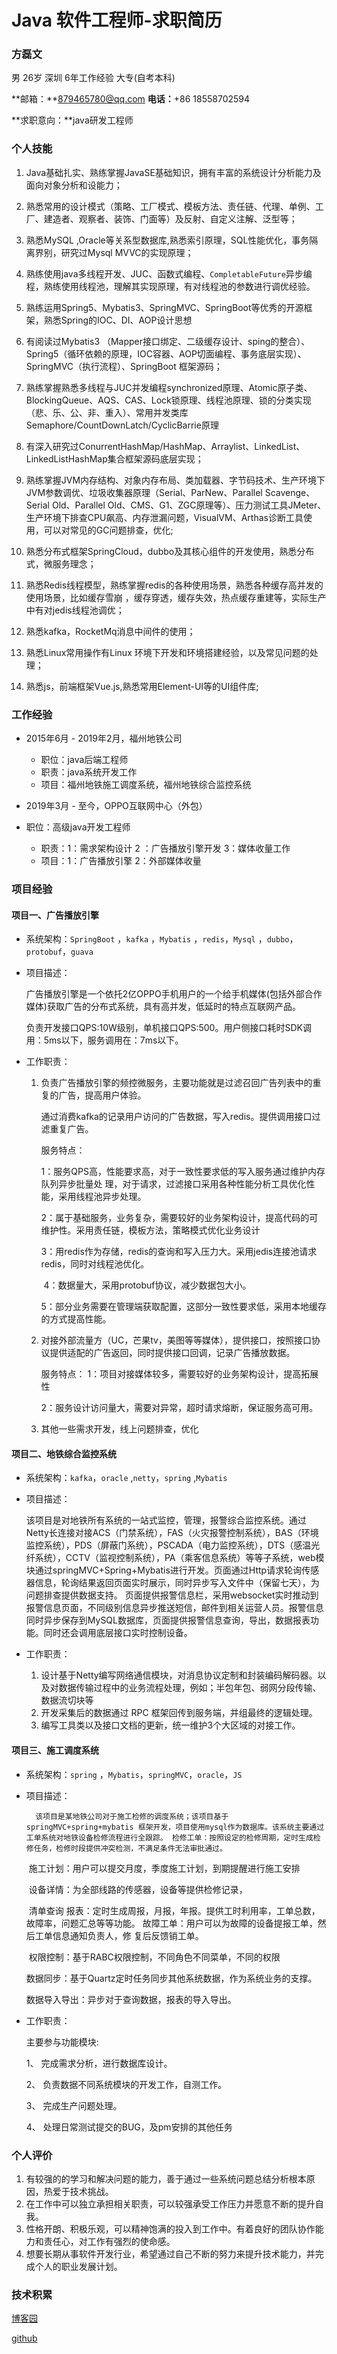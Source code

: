 # Java 软件工程师-求职简历

### 方磊文

男 26岁  深圳  6年工作经验  大专(自考本科)

**邮箱：**879465780@qq.com     **电话：**+86 18558702594

**求职意向：**java研发工程师

### 个人技能

1. Java基础扎实、熟练掌握JavaSE基础知识，拥有丰富的系统设计分析能力及面向对象分析和设能力；

2. 熟悉常用的设计模式（策略、工厂模式、模板方法、责任链、代理、单例、工厂、建造者、观察者、装饰、门面等）及反射、自定义注解、泛型等；

3. 熟悉MySQL ,Oracle等关系型数据库,熟悉索引原理，SQL性能优化，事务隔离界别，研究过Mysql MVVC的实现原理；

4. 熟练使用java多线程开发、JUC、函数式编程、`CompletableFuture`异步编程，熟练使用线程池，理解其实现原理，有对线程池的参数进行调优经验。

5. 熟练运用Spring5、Mybatis3、SpringMVC、SpringBoot等优秀的开源框架，熟悉Spring的IOC、DI、AOP设计思想

6. 有阅读过Mybatis3 （Mapper接口绑定、二级缓存设计、sping的整合）、Spring5（循环依赖的原理，IOC容器、AOP切面编程、事务底层实现）、SpringMVC（执行流程）、SpringBoot 框架源码；

7. 熟练掌握熟悉多线程与JUC并发编程synchronized原理、Atomic原子类、BlockingQueue、AQS、CAS、Lock锁原理、线程池原理、锁的分类实现（悲、乐、公、非、重入）、常用并发类库Semaphore/CountDownLatch/CyclicBarrie原理

8. 有深入研究过ConurrentHashMap/HashMap、Arraylist、LinkedList、LinkedListHashMap集合框架源码底层实现；

9. 熟练掌握JVM内存结构、对象内存布局、类加载器、字节码技术、生产环境下JVM参数调优、垃圾收集器原理（Serial、ParNew、Parallel Scavenge、Serial Old、Parallel Old、CMS、G1、ZGC原理等）、压力测试工具JMeter、生产环境下排查CPU飙高、内存泄漏问题，VisualVM、Arthas诊断工具使用，可以对常见的GC问题排查，优化;

10. 熟悉分布式框架SpringCloud，dubbo及其核心组件的开发使用，熟悉分布式，微服务理念；

11. 熟悉Redis线程模型，熟练掌握redis的各种使用场景，熟悉各种缓存高并发的使用场景，比如缓存雪崩 ，缓存穿透，缓存失效，热点缓存重建等，实际生产中有对jedis线程池调优； 

12. 熟悉kafka，RocketMq消息中间件的使用；

13. 熟悉Linux常用操作有Linux 环境下开发和环境搭建经验，以及常见问题的处理；

14. 熟悉js，前端框架Vue.js,熟悉常用Element-UI等的UI组件库; 

### 工作经验

- 2015年6月 - 2019年2月，福州地铁公司
  - 职位：java后端工程师
  - 职责：java系统开发工作
  - 项目：福州地铁施工调度系统，福州地铁综合监控系统

- 2019年3月 - 至今，OPPO互联网中心（外包）
- 职位：高级java开发工程师
  - 职责：1：需求架构设计 2 ：广告播放引擎开发   3：媒体收量工作 
  - 项目：1：广告播放引擎   2：外部媒体收量

### 项目经验

#### 项目一、广告播放引擎

- 系统架构：`SpringBoot` ，`kafka` ，`Mybatis`  ，`redis`，`Mysql` ，`dubbo`，`protobuf`，`guava`

- 项目描述：

  ​	广告播放引擎是一个依托2亿OPPO手机用户的一个给手机媒体(包括外部合作媒体)获取广告的分布式系统，具有高并发，低延时的特点互联网产品。

     负责开发接口QPS:10W级别，单机接口QPS:500。用户侧接口耗时SDK调用：5ms以下，服务调用在：7ms以下。

- 工作职责：
  
  1. 负责广告播放引擎的频控微服务，主要功能就是过滤召回广告列表中的重复的广告，提高用户体验。
  
     通过消费kafka的记录用户访问的广告数据，写入redis。提供调用接口过滤重复广告。
  
     服务特点：
  
     ​					1：服务QPS高，性能要求高，对于一致性要求低的写入服务通过维护内存队列异步批量处 理，对于请求，过滤接口采用各种性能分析工具优化性能，采用线程池异步处理。
  
     ​                    2：属于基础服务，业务复杂，需要较好的业务架构设计，提高代码的可维护性。采用责任链，模板方法，策略模式优化业务设计
  
     ​                    3：用redis作为存储，redis的查询和写入压力大。采用jedis连接池请求redis，同时对线程池优化。
  
     ​                    4：数据量大，采用protobuf协议，减少数据包大小。
  
     ​                    5：部分业务需要在管理端获取配置，这部分一致性要求低，采用本地缓存的方式提高性能。
  
     
  
  2. 对接外部流量方（UC，芒果tv，美图等等媒体），提供接口，按照接口协议提供适配的广告返回，同时提供接口回调，记录广告播放数据。
  
     服务特点： 1：项目对接媒体较多，需要较好的业务架构设计，提高拓展性
  
     ​                     2：服务设计访问量大，需要对异常，超时请求熔断，保证服务高可用。
  
     
  
  3. 其他一些需求开发，线上问题排查，优化

#### 项目二、地铁综合监控系统

- 系统架构：`kafka`，`oracle` ,`netty`，`spring` ,`Mybatis`

- 项目描述：

  ​	该项目是对地铁所有系统的一站式监控，管理，报警综合监控系统。通过Netty长连接对接ACS（门禁系统），FAS（火灾报警控制系统），BAS（环境监控系统），PDS（屏蔽门系统），PSCADA（电力监控系统），DTS（感温光纤系统），CCTV（监视控制系统），PA（乘客信息系统）等等子系统，web模块通过springMVC+Spring+Mybatis进行开发。页面通过Http请求轮询传感器信息，轮询结果返回页面实时展示，同时异步写入文件中（保留七天），为问题排查提供数据支持。 页面提供报警信息栏，采用websocket实时推动到报警信息页面，不同级别信息异步推送短信，邮件到相关运营人员。报警信息同时异步保存到MySQL数据库，页面提供报警信息查询，导出，数据报表功能。同时还会调用底层接口实时控制设备。 

- 工作职责：

  1. 设计基于Netty编写网络通信模块，对消息协议定制和封装编码解码器。以及对数据传输过程中的业务流程处理，例如；半包年包、弱网分段传输、数据流切块等
  2. 开发采集后的数据通过 RPC 框架回传到服务端，并组最终的逻辑处理。
  3. 编写工具类以及接口文档的更新，统一维护3个大区域的对接工作。

#### 项目三、施工调度系统

- 系统架构：`spring` ，`Mybatis`，`springMVC`，`oracle`，`JS`

- 项目描述：

     	该项目是某地铁公司对于施工检修的调度系统；该项目基于springMVC+spring+mybatis 框架开发，项目使用mysql作为数据库。该系统主要通过工单系统对地铁设备检修流程进行全跟踪。 检修工单：按照设定的检修周期，定时生成检修任务，检修时段提供冲突检测，不满足条件无法审批通过。 

  ​	施工计划：用户可以提交月度，季度施工计划，到期提醒进行施工安排 

  ​	设备详情：为全部线路的传感器，设备等提供检修记录，

  ​	清单查询 报表：定时生成周报，月报，年报。提供工时利用率，工单总数，故障率，问题汇总等等功能。 故障工单：用户可以为故障的设备提报工单，然后工单信息通知负责人，修 复后反馈销工单。 

  ​	权限控制：基于RABC权限控制，不同角色不同菜单，不同的权限 

  ​	数据同步：基于Quartz定时任务同步其他系统数据，作为系统业务的支撑。 

  数据导入导出：异步对于查询数据，报表的导入导出。

- 工作职责：

  主要参与功能模块: 

  1、 完成需求分析，进行数据库设计。

   2、 负责数据不同系统模块的开发工作，自测工作。 

  3、 完成生产问题处理。 

  4、 处理日常测试提交的BUG，及pm安排的其他任务



### 个人评价

1. 有较强的的学习和解决问题的能力，善于通过一些系统问题总结分析根本原因，热爱于技术挑战。
2. 在工作中可以独立承担相关职责，可以较强承受工作压力并愿意不断的提升自我。
3. 性格开朗、积极乐观，可以精神饱满的投入到工作中。有着良好的团队协作能力和责任心，对工作有强烈的使命感。
4. 想要长期从事软件开发行业，希望通过自己不断的努力来提升技术能力，并完成个人的职业发展计划。



###  技术积累

[博客园](https://home.cnblogs.com/u/simple-flw)

[github](https://github.com/flwwin?tab=repositories)